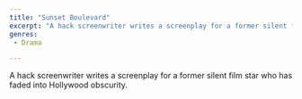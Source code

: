 ```yaml
---
title: "Sunset Boulevard"
excerpt: "A hack screenwriter writes a screenplay for a former silent film star who has faded into Hollywood obscurity."
genres: 
 - Drama

---
```


A hack screenwriter writes a screenplay for a former silent film star who has faded into Hollywood obscurity.
